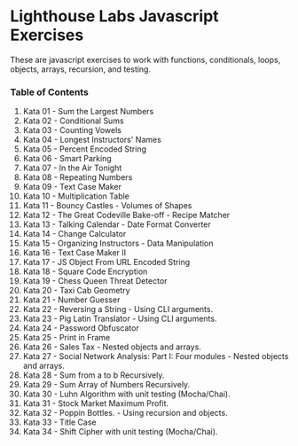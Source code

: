 # Lighthouse Labs Javascript Exercises

These are javascript exercises to work with functions, conditionals, loops, objects, arrays, recursion, and testing.

### Table of Contents
1. Kata 01 - Sum the Largest Numbers
2. Kata 02 - Conditional Sums
3. Kata 03 - Counting Vowels
4. Kata 04 - Longest Instructors' Names
5. Kata 05 - Percent Encoded String
6. Kata 06 - Smart Parking
7. Kata 07 - In the Air Tonight
8. Kata 08 - Repeating Numbers
9. Kata 09 - Text Case Maker
10. Kata 10 - Multiplication Table
11. Kata 11 - Bouncy Castles - Volumes of Shapes
12. Kata 12 - The Great Codeville Bake-off - Recipe Matcher
13. Kata 13 - Talking Calendar - Date Format Converter
14. Kata 14 - Change Calculator
15. Kata 15 - Organizing Instructors - Data Manipulation
16. Kata 16 - Text Case Maker II
17. Kata 17 - JS Object From URL Encoded String
18. Kata 18 - Square Code Encryption
19. Kata 19 - Chess Queen Threat Detector
20. Kata 20 - Taxi Cab Geometry
21. Kata 21 - Number Guesser
22. Kata 22 - Reversing a String - Using CLI arguments.
23. Kata 23 - Pig Latin Translator - Using CLI arguments.
24. Kata 24 - Password Obfuscator
25. Kata 25 - Print in Frame
26. Kata 26 - Sales Tax - Nested objects and arrays.
27. Kata 27 - Social Network Analysis: Part I: Four modules - Nested objects and arrays.
28. Kata 28 - Sum from a to b Recursively.
29. Kata 29 - Sum Array of Numbers Recursively.
30. Kata 30 - Luhn Algorithm with unit testing (Mocha/Chai).
31. Kata 31 - Stock Market Maximum Profit.
32. Kata 32 - Poppin Bottles. - Using recursion and objects.
33. Kata 33 - Title Case
34. Kata 34 - Shift Cipher with unit testing (Mocha/Chai).